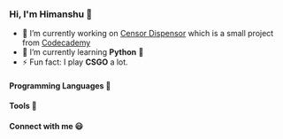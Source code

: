 ### Hi, I'm Himanshu 👋

<!--
**Himanshu40/Himanshu40** is a ✨ _special_ ✨ repository because its `README.md` (this file) appears on your GitHub profile.

Here are some ideas to get you started:

- 🔭 I’m currently working on ...
- 🌱 I’m currently learning ...
- 👯 I’m looking to collaborate on ...
- 🤔 I’m looking for help with ...
- 💬 Ask me about ...
- 📫 How to reach me: ...
- 😄 Pronouns: ...
- ⚡ Fun fact: ...
-->
- 🔭 I’m currently working on [Censor Dispensor](https://github.com/Himanshu40/Censor-Dispenser) which is a small project from [Codecademy](https://www.codecademy.com/)
- 🌱 I’m currently learning **Python** :snake:
- ⚡ Fun fact: I play **CSGO** a lot.

#### Programming Languages  :rocket:


#### Tools  :wrench:

#### Connect with me :smiley:
